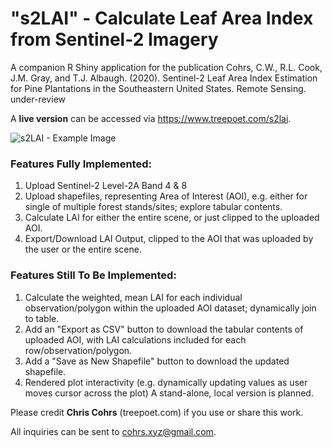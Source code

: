 # "s2LAI" - Calculate Leaf Area Index from Sentinel-2 Imagery

A companion R Shiny application for the publication Cohrs, C.W., R.L. Cook, J.M. Gray, and T.J. Albaugh. (2020). Sentinel-2 Leaf Area Index Estimation for Pine Plantations in the Southeastern United States. Remote Sensing. under-review

A **live version** can be accessed via https://www.treepoet.com/s2lai.

![s2LAI - Example Image](https://static.wixstatic.com/media/eae594_b3ca0228d2aa4755ac542b797152bcf4~mv2.png)

### Features Fully Implemented:
1) Upload Sentinel-2 Level-2A Band 4 & 8
2) Upload shapefiles, representing Area of Interest (AOI), e.g. either for single of multiple forest stands/sites; explore tabular contents.
3) Calculate LAI for either the entire scene, or just clipped to the uploaded AOI.
4) Export/Download LAI Output, clipped to the AOI that was uploaded by the user or the entire scene.

### Features Still To Be Implemented:
1) Calculate the weighted, mean LAI for each individual observation/polygon within the uploaded AOI dataset; dynamically join to table.
2) Add an "Export as CSV" button to download the tabular contents of uploaded AOI, with LAI calculations included for each row/observation/polygon.
3) Add a "Save as New Shapefile" button to download the updated shapefile.
4) Rendered plot interactivity (e.g. dynamically updating values as user moves cursor across the plot)
A stand-alone, local version is planned.

Please credit **Chris Cohrs** (treepoet.com) if you use or share this work. 

All inquiries can be sent to cohrs.xyz@gmail.com. 
